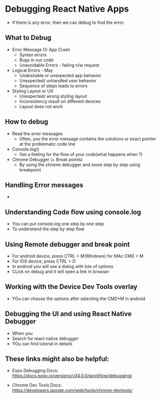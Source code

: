# Debugging React Native Apps
- If there is any error, then we can debug to find the error.

## What to Debug
- Error Message Or App Crash
    - Syntax errors
    - Bugs in our code
    - Unavoidable Errors - failing n/w request
- Logical Errors - May  
    - Undesirable or unexpected app behavior
    - Unexpected/ unhandled user behavior
    - Sequence of steps leads to errors 
- Styling Layout or UX
    - Unexpected/ wrong styling layout
    - Inconsistency result on different devices
    - Layout does not work

## How to debug
- Read the error messages
    - Often, you the error message contains the colutions or exact pointer at the problematic code line    
- Console.log()
    - Get a feeling for the flow of your code(what happens when ?)
- Chrome Debugger (+ Break points) 
    - By using the chrome debugger and move step by step using breakpoint

## Handling Error messages
- 

## Understanding Code flow using console.log
- You can put console.log one step by one step
- To understand the step by step flow

## Using Remote debugger and break point
- For android device, press CTRL + M(WIndows) for MAc CMD + M
- For IOS device, press CTRL + D
- In android you will see a dialog with lots of options
- CLick on debug and it will open a link in browser

## Working with the Device Dev Tools overlay
- YOu can choose the options after selecting the CMD+M in android

## Debugging the UI and using React Native Debugger
- When you 
- Search for react native debugger
- YOu can find tutorial in details

## These links might also be helpful:

- Expo Debugging Docs: https://docs.expo.io/versions/v34.0.0/workflow/debugging/

- Chrome Dev Tools Docs: https://developers.google.com/web/tools/chrome-devtools/